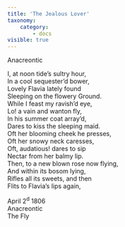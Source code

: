```yaml
---
title: 'The Jealous Lover'
taxonomy:
    category:
        - docs
visible: true
---
```


<span class="pencil">Anacreontic</span>
  
I, at noon tide’s sultry hour,  
In a cool sequester’d bower,  
Lovely Flavia lately found  
Sleeping on the flowery Ground.  
While I feast my ravish’d eye,  
Lo! a vain and wanton fly,  
In his summer coat array’d,  
Dares to kiss the sleeping maid.  
Oft her blooming cheek he presses,  
Oft her snowy neck caresses,  
Oft, audatious! dares to sip  
Nectar from her balmy lip.  
Then, to a new blown rose now flying,  
And within its bosom lying,  
Rifles all its sweets, and then  
Flits to Flavia’s lips again,  
  
<span class="pencil">April 2<sup>d</sup> 1806  
Anacreontic  
The Fly</span>